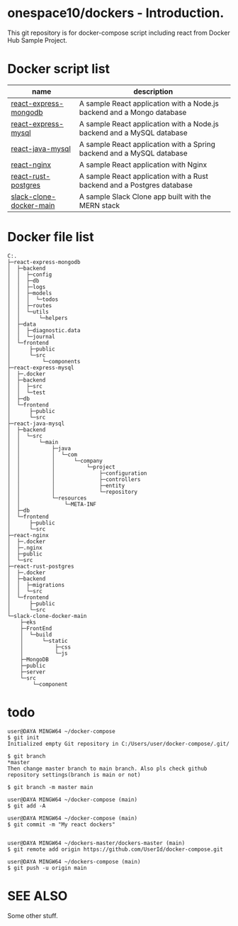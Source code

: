 # onespace10/dockers - Introduction.

This git repository is for docker-compose script including react from Docker Hub Sample Project.

# Docker script list

| name                                                                                                 | description                                                            |
| ---------------------------------------------------------------------------------------------------- | ---------------------------------------------------------------------- |
| [react-express-mongodb](https://github.com/onespace10/dockers/docker-compose/master/nginx)              | A sample React application with a Node.js backend and a Mongo database |
| [react-express-mysql](https://github.com/onespace10/dockers/docker-compose/master/nginx2)               | A sample React application with a Node.js backend and a MySQL database |
| [react-java-mysql](https://github.com/onespace10/dockers/docker-compose/master/centos7_user)            | A sample React application with a Spring backend and a MySQL database  |
| [react-nginx](https://github.com/onespace10/dockers/docker-compose/master/ubuntu_user)                  | A sample React application with Nginx                                  |
| [react-rust-postgres](https://github.com/onespace10/dockers/docker-compose/master/mysql)                | A sample React application with a Rust backend and a Postgres database |
| [slack-clone-docker-main](https://github.com/onespace10/dockers/docker-compose/master/pyspark-notebook) | A sample Slack Clone app built with the MERN stack                     |

# Docker file list

```
C:.
├─react-express-mongodb
│  ├─backend
│  │  ├─config
│  │  ├─db
│  │  ├─logs
│  │  ├─models
│  │  │  └─todos
│  │  ├─routes
│  │  └─utils
│  │      └─helpers
│  ├─data
│  │  ├─diagnostic.data
│  │  └─journal
│  └─frontend
│      ├─public
│      └─src
│          └─components
├─react-express-mysql
│  ├─.docker
│  ├─backend
│  │  ├─src
│  │  └─test
│  ├─db
│  └─frontend
│      ├─public
│      └─src
├─react-java-mysql
│  ├─backend
│  │  └─src
│  │      └─main
│  │          ├─java
│  │          │  └─com
│  │          │      └─company
│  │          │          └─project
│  │          │              ├─configuration
│  │          │              ├─controllers
│  │          │              ├─entity
│  │          │              └─repository
│  │          └─resources
│  │              └─META-INF
│  ├─db
│  └─frontend
│      ├─public
│      └─src
├─react-nginx
│  ├─.docker
│  ├─.nginx
│  ├─public
│  └─src
├─react-rust-postgres
│  ├─.docker
│  ├─backend
│  │  ├─migrations
│  │  └─src
│  └─frontend
│      ├─public
│      └─src
└─slack-clone-docker-main
    ├─eks
    ├─FrontEnd
    │  └─build
    │      └─static
    │          ├─css
    │          └─js
    ├─MongoDB
    ├─public
    ├─server
    └─src
        └─component
```

# todo

```
user@DAYA MINGW64 ~/docker-compose
$ git init
Initialized empty Git repository in C:/Users/user/docker-compose/.git/

$ git branch
*master
Then change master branch to main branch. Also pls check github repository settings(branch is main or not)

$ git branch -m master main

user@DAYA MINGW64 ~/docker-compose (main)
$ git add -A

user@DAYA MINGW64 ~/docker-compose (main)
$ git commit -m "My react dockers"


user@DAYA MINGW64 ~/dockers-master/dockers-master (main)
$ git remote add origin https://github.com/UserId/docker-compose.git

user@DAYA MINGW64 ~/dockers-compose (main)
$ git push -u origin main
```

# SEE ALSO

Some other stuff.
